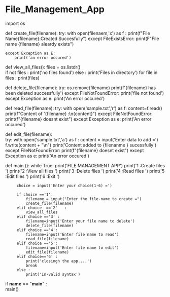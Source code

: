 # File_Management_App
import os

def create_file(filename):
    try:
        with open(filenaem,'x') as f :
            print(f"File Name{filename}:Created Succesfully")
    except FileExistsError:
        print(F"File name {filename} aleardy exists")

    except Exception as E:
        print('an error occured') 

def view_all_files():
    files = os.listdr()                   
    if not files :
        print('no files found')
    else :
        print('Files in directory')
        for file in files :
            print(files)

def delete_file(filename):
    try:
        os.remove(filename)
        print(f'{filename} has been deleted successfully')
    except FileNotFoundError:
        print('file not found')
    except Exception as e:
        print('An error occured') 

def read_file(filename):
    try:
        with open('sample.txt','r') as f:
            content=f.read() 
            print(f"Content of '{filename} :\n{content}")
    except FileNotFoundError:
        print(f"{filename} doesnt exist")
    except Exception as e:
        print('An error occured')

def edit_file(filename):  
    try:
        with open('sample.txt','a') as f :
            content = input('Enter data to add =')
            f.write(content + "\n")
            print('Content added to {filenanme } sucessfully')
    except FileNotFoundError:
         print(f"{filename} doesnt exist")
    except Exception as e:
        print('An error occured')

def main ():
    while True:
         print('FILE MANAGEMENT APP')
         print('1 :Create files ')
         print('2 :View all files ') 
         print('3 :Delete files ')
         print('4 :Read  files ')
         print('5 :Edit files ')
         print('6 :Exit ')

         choice = input('Enter your choice(1-6) =')

         if choice =='1':
             filename = input("Enter the file-name to create =")
             create_file(filename)
         elif choice  =='2'   :
             view_all_files
         elif choice =='3' :
             filename=input('Enter your file name to delete')
             delete_file(filename)     
         elif choice =='4':
             filename=input('Enter file name to read')
             read_file(filename)
         elif choice =='5':
             filename=input('Enter file name to edit')
             edit_file(filename)
         elif choice=='6' :
             print('closingh the app....')
             break
         else :
             print('In-valid syntax')

if __name__ == "__main__"  :      
    main()    


     
